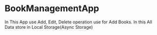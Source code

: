 # BookManagementApp
In This App use Add, Edit, Delete operation use for Add Books.
In this All Data store in Local Storage(Async Storage)
